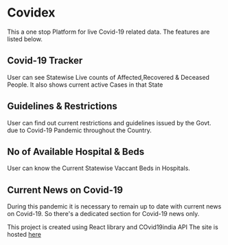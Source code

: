 # Covidex

This a one stop Platform for live Covid-19 related data. The features are listed below.
## Covid-19 Tracker
User can see Statewise Live counts of Affected,Recovered & Deceased People. It also shows current active Cases in that State

## Guidelines & Restrictions
User can find out current restrictions and guidelines issued by the Govt. due to Covid-19 Pandemic throughout the Country.

## No of Available Hospital & Beds
User can know the Current Statewise Vaccant Beds in Hospitals.

## Current News on Covid-19
During this pandemic it is necessary to remain up to date with current news on Covid-19. So there's a dedicated section for Covid-19 news only.

This project is created using React library and COvid19india API
The site is hosted [here](https://getdebarghya07.github.io/Covid-19/)

